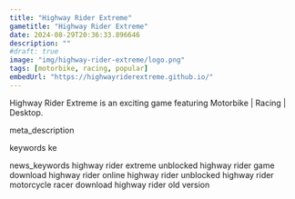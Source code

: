 ```yaml
---
title: "Highway Rider Extreme"
gametitle: "Highway Rider Extreme"
date: 2024-08-29T20:36:33.896646
description: ""
#draft: true
image: "img/highway-rider-extreme/logo.png"
tags: [motorbike, racing, popular]
embedUrl: "https://highwayriderextreme.github.io/"
---
```


Highway Rider Extreme is an exciting game featuring Motorbike | Racing | Desktop.

meta_description



keywords
ke


news_keywords
highway rider extreme unblocked highway rider game download highway rider online highway rider unblocked highway rider motorcycle racer download highway rider old version
